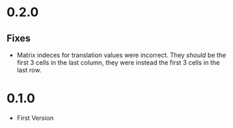 # 0.2.0
## Fixes
- Matrix indeces for translation values were incorrect. They *should* be the first 3 cells in the last column, they were instead the first 3 cells in the last row.

# 0.1.0
- First Version